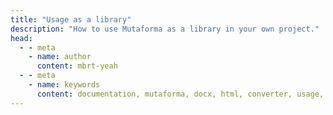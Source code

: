 ```yaml
---
title: "Usage as a library"
description: "How to use Mutaforma as a library in your own project."
head:
  - - meta
    - name: author
      content: mbrt-yeah
  - - meta
    - name: keywords
      content: documentation, mutaforma, docx, html, converter, usage, library
---
```


<script setup lang="ts">
    import UsageLibraryPage from "../../../_pages/usage/UsageLibraryPage.vue";
</script>

<UsageLibraryPage />